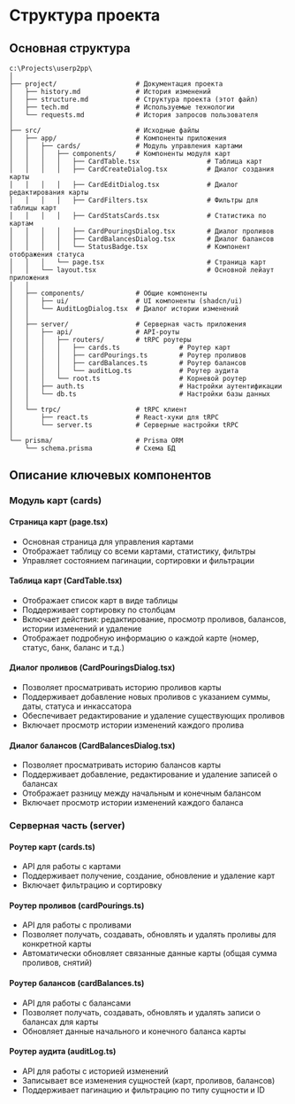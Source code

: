 # Структура проекта

## Основная структура

```
c:\Projects\userp2pp\
│
├── project/                    # Документация проекта
│   ├── history.md              # История изменений
│   ├── structure.md            # Структура проекта (этот файл)
│   ├── tech.md                 # Используемые технологии
│   └── requests.md             # История запросов пользователя
│
├── src/                        # Исходные файлы
│   ├── app/                    # Компоненты приложения
│   │   ├── cards/              # Модуль управления картами
│   │   │   ├── components/     # Компоненты модуля карт
│   │   │   │   ├── CardTable.tsx                 # Таблица карт
│   │   │   │   ├── CardCreateDialog.tsx          # Диалог создания карты
│   │   │   │   ├── CardEditDialog.tsx            # Диалог редактирования карты
│   │   │   │   ├── CardFilters.tsx               # Фильтры для таблицы карт
│   │   │   │   ├── CardStatsCards.tsx            # Статистика по картам
│   │   │   │   ├── CardPouringsDialog.tsx        # Диалог проливов
│   │   │   │   ├── CardBalancesDialog.tsx        # Диалог балансов
│   │   │   │   └── StatusBadge.tsx               # Компонент отображения статуса
│   │   │   └── page.tsx                          # Страница карт
│   │   └── layout.tsx                            # Основной лейаут приложения
│   │
│   ├── components/             # Общие компоненты
│   │   ├── ui/                 # UI компоненты (shadcn/ui)
│   │   └── AuditLogDialog.tsx  # Диалог истории изменений
│   │
│   ├── server/                 # Серверная часть приложения
│   │   ├── api/                # API-роуты
│   │   │   ├── routers/        # tRPC роутеры
│   │   │   │   ├── cards.ts               # Роутер карт
│   │   │   │   ├── cardPourings.ts        # Роутер проливов
│   │   │   │   ├── cardBalances.ts        # Роутер балансов
│   │   │   │   └── auditLog.ts            # Роутер аудита
│   │   │   └── root.ts                    # Корневой роутер
│   │   ├── auth.ts                        # Настройки аутентификации
│   │   └── db.ts                          # Настройки базы данных
│   │
│   └── trpc/                   # tRPC клиент
│       ├── react.ts            # React-хуки для tRPC
│       └── server.ts           # Серверные настройки tRPC
│
└── prisma/                     # Prisma ORM
    └── schema.prisma           # Схема БД
```

## Описание ключевых компонентов

### Модуль карт (cards)

#### Страница карт (page.tsx)
- Основная страница для управления картами
- Отображает таблицу со всеми картами, статистику, фильтры
- Управляет состоянием пагинации, сортировки и фильтрации

#### Таблица карт (CardTable.tsx)
- Отображает список карт в виде таблицы
- Поддерживает сортировку по столбцам
- Включает действия: редактирование, просмотр проливов, балансов, истории изменений и удаление
- Отображает подробную информацию о каждой карте (номер, статус, банк, баланс и т.д.)

#### Диалог проливов (CardPouringsDialog.tsx)
- Позволяет просматривать историю проливов карты
- Поддерживает добавление новых проливов с указанием суммы, даты, статуса и инкассатора
- Обеспечивает редактирование и удаление существующих проливов
- Включает просмотр истории изменений каждого пролива

#### Диалог балансов (CardBalancesDialog.tsx)
- Позволяет просматривать историю балансов карты
- Поддерживает добавление, редактирование и удаление записей о балансах
- Отображает разницу между начальным и конечным балансом
- Включает просмотр истории изменений каждого баланса

### Серверная часть (server)

#### Роутер карт (cards.ts)
- API для работы с картами
- Поддерживает получение, создание, обновление и удаление карт
- Включает фильтрацию и сортировку

#### Роутер проливов (cardPourings.ts)
- API для работы с проливами
- Позволяет получать, создавать, обновлять и удалять проливы для конкретной карты
- Автоматически обновляет связанные данные карты (общая сумма проливов, снятий)

#### Роутер балансов (cardBalances.ts)
- API для работы с балансами
- Позволяет получать, создавать, обновлять и удалять записи о балансах для карты
- Обновляет данные начального и конечного баланса карты

#### Роутер аудита (auditLog.ts)
- API для работы с историей изменений
- Записывает все изменения сущностей (карт, проливов, балансов)
- Поддерживает пагинацию и фильтрацию по типу сущности и ID
